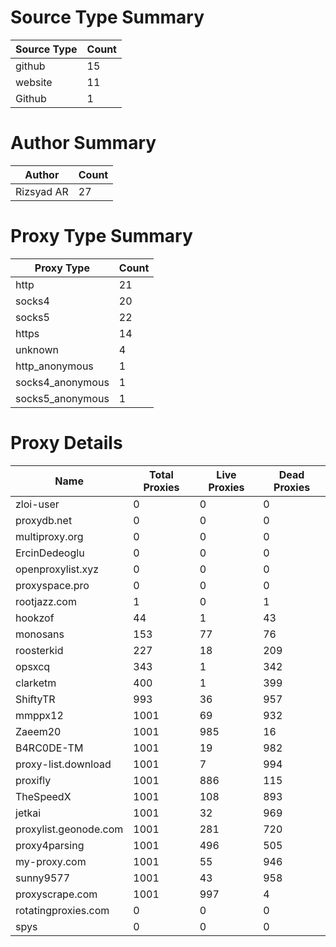 # Source Type Summary

| Source Type | Count |
|-------------|-------|
| github | 15 |
| website | 11 |
| Github | 1 |


# Author Summary

| Author | Count |
|--------|-------|
| Rizsyad AR | 27 |


# Proxy Type Summary

| Proxy Type | Count |
|------------|-------|
| http | 21 |
| socks4 | 20 |
| socks5 | 22 |
| https | 14 |
| unknown | 4 |
| http_anonymous | 1 |
| socks4_anonymous | 1 |
| socks5_anonymous | 1 |


# Proxy Details

| Name | Total Proxies | Live Proxies | Dead Proxies |
|------|---------------|--------------|---------------|
| zloi-user | 0 | 0 | 0 |
| proxydb.net | 0 | 0 | 0 |
| multiproxy.org | 0 | 0 | 0 |
| ErcinDedeoglu | 0 | 0 | 0 |
| openproxylist.xyz | 0 | 0 | 0 |
| proxyspace.pro | 0 | 0 | 0 |
| rootjazz.com | 1 | 0 | 1 |
| hookzof | 44 | 1 | 43 |
| monosans | 153 | 77 | 76 |
| roosterkid | 227 | 18 | 209 |
| opsxcq | 343 | 1 | 342 |
| clarketm | 400 | 1 | 399 |
| ShiftyTR | 993 | 36 | 957 |
| mmppx12 | 1001 | 69 | 932 |
| Zaeem20 | 1001 | 985 | 16 |
| B4RC0DE-TM | 1001 | 19 | 982 |
| proxy-list.download | 1001 | 7 | 994 |
| proxifly | 1001 | 886 | 115 |
| TheSpeedX | 1001 | 108 | 893 |
| jetkai | 1001 | 32 | 969 |
| proxylist.geonode.com | 1001 | 281 | 720 |
| proxy4parsing | 1001 | 496 | 505 |
| my-proxy.com | 1001 | 55 | 946 |
| sunny9577 | 1001 | 43 | 958 |
| proxyscrape.com | 1001 | 997 | 4 |
| rotatingproxies.com | 0 | 0 | 0 |
| spys | 0 | 0 | 0 |
